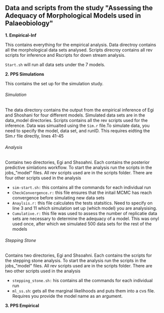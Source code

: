 ## Data and scripts from the study "Assessing the Adequacy of Morphological Models used in Palaeobiology"


**1. Empirical-Inf**

This contains everything for the empirical analysis. 
Data directroy contains all the morphological data sets analysed. 
Scripts direcroy contains all rev scripts for inference and Rscripts for down stream analysis. 

`Start.sh` will run all data sets under the 7 models.

**2. PPS Simulations**

This contains the set up for the simulation study. 

###### Simulation 

 
The data directory contains the output from the empirical inference of Egi and Shoshani for 
four different models. Simulated data sets are in the data_model directories.
Scripts contains all the rev scripts used for the inference. 
Data was simualted using the `Sim.r` file.To simulate data, you need to specify the model, data set, and runID. This requires eidting the Sim.r file directly, lines 41-45


###### Analysis 
Contains two directories, Egi and Shsoahni. Each contains the posterior predictive simlations workflow. 
To start the analysis run the scripts in the jobs_"model" files. All rev scripts used are in the scripts folder.
There are four other scripts used in the analysis 

- `sim-start.sh:` this contains all the commands for each individual run
- `CheckConvergence.r:` this file ensures that the initail MCMC has reach convergence before simulating new data sets
- `Anaylsis.r:` this file calculates the tests statsitics. Need to specify on line 3 and 11 which simulation set up (which model) you are analysising.
- `Cumulative.r:` this file was used to assess the number of replicatie data sets are necessary to determine the adequacy of a model. This was onyl used once, after which we simulated 500 data sets for the rest of the models


###### Stepping Stone
Contains two directories, Egi and Shsoahni. Each contains the scripts for the stepping stone analysis. To start the analysis run the scripts in the jobs_"model" files. All rev scripts used are in the scripts folder.
There are two other scripts used in the analysis 

- `stepping_stone.sh:` his contains all the commands for each individual run
- `ml_ss.sh`: gets all the marginal likelihoods and puts them into a cvs file. Requires you provide the model name as an argument.


**3. PPS Empirical**
